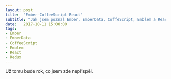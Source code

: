 ```yaml
---
layout: post
title:  "Ember-CoffeeScript-React"
subtitle: "Jak jsem poznal Ember, EmberData, CoffeScript, Emblem a React (a trochu Redux)"
date:   2017-10-11 15:00:00
tags:
- Ember
- EmberData
- CoffeeScript
- Emblem
- React
- Redux
---
```


Už tomu bude rok, co jsem zde nepřispěl.
